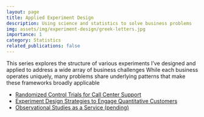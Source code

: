```yaml
---
layout: page
title: Applied Experiment Design
description: Using science and statistics to solve business problems
img: assets/img/experiment-design/greek-letters.jpg
importance: 1
category: Statistics
related_publications: false
---
```


This series explores the structure of various experiments I’ve designed and applied to address a wide array of business challenges While each business operates uniquely, many problems share underlying patterns that make these frameworks broadly applicable

- [Randomized Control Trials for Call Center Support](https://n-reeves.github.io/blog/2025/experiment-design-customer-service/)
- [Experiment Design Strategies to Engage Quantitative Customers](https://n-reeves.github.io/blog/2025/experiment-design-for-quantitative-customers/)
- [Observational Studies as a Service (pending)](https://n-reeves.github.io/blog/2025/observational-studies-as-a-service/)